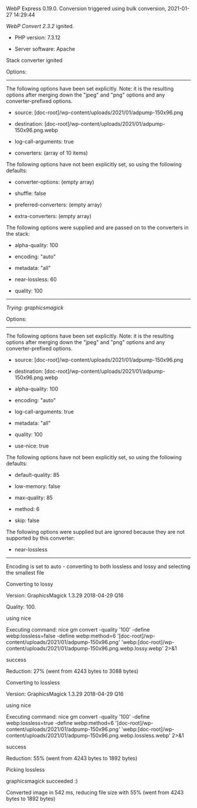 WebP Express 0.19.0. Conversion triggered using bulk conversion, 2021-01-27 14:29:44

*WebP Convert 2.3.2*  ignited.
- PHP version: 7.3.12
- Server software: Apache

Stack converter ignited

Options:
------------
The following options have been set explicitly. Note: it is the resulting options after merging down the "jpeg" and "png" options and any converter-prefixed options.
- source: [doc-root]/wp-content/uploads/2021/01/adpump-150x96.png
- destination: [doc-root]/wp-content/uploads/2021/01/adpump-150x96.png.webp
- log-call-arguments: true
- converters: (array of 10 items)

The following options have not been explicitly set, so using the following defaults:
- converter-options: (empty array)
- shuffle: false
- preferred-converters: (empty array)
- extra-converters: (empty array)

The following options were supplied and are passed on to the converters in the stack:
- alpha-quality: 100
- encoding: "auto"
- metadata: "all"
- near-lossless: 60
- quality: 100
------------


*Trying: graphicsmagick* 

Options:
------------
The following options have been set explicitly. Note: it is the resulting options after merging down the "jpeg" and "png" options and any converter-prefixed options.
- source: [doc-root]/wp-content/uploads/2021/01/adpump-150x96.png
- destination: [doc-root]/wp-content/uploads/2021/01/adpump-150x96.png.webp
- alpha-quality: 100
- encoding: "auto"
- log-call-arguments: true
- metadata: "all"
- quality: 100
- use-nice: true

The following options have not been explicitly set, so using the following defaults:
- default-quality: 85
- low-memory: false
- max-quality: 85
- method: 6
- skip: false

The following options were supplied but are ignored because they are not supported by this converter:
- near-lossless
------------

Encoding is set to auto - converting to both lossless and lossy and selecting the smallest file

Converting to lossy
Version: GraphicsMagick 1.3.29 2018-04-29 Q16 
Quality: 100. 
using nice
Executing command: nice gm convert -quality '100' -define webp:lossless=false -define webp:method=6 '[doc-root]/wp-content/uploads/2021/01/adpump-150x96.png' 'webp:[doc-root]/wp-content/uploads/2021/01/adpump-150x96.png.webp.lossy.webp' 2>&1
success
Reduction: 27% (went from 4243 bytes to 3088 bytes)

Converting to lossless
Version: GraphicsMagick 1.3.29 2018-04-29 Q16 
using nice
Executing command: nice gm convert -quality '100' -define webp:lossless=true -define webp:method=6 '[doc-root]/wp-content/uploads/2021/01/adpump-150x96.png' 'webp:[doc-root]/wp-content/uploads/2021/01/adpump-150x96.png.webp.lossless.webp' 2>&1
success
Reduction: 55% (went from 4243 bytes to 1892 bytes)

Picking lossless
graphicsmagick succeeded :)

Converted image in 542 ms, reducing file size with 55% (went from 4243 bytes to 1892 bytes)
